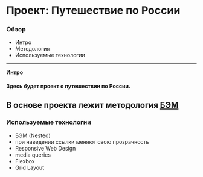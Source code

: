 # Проект: Путешествие по России

### Обзор
* Интро
* Методология
* Используемые технологии
-----
**Интро**

#### Здесь будет проект о путешествии по России.
**В основе проекта лежит методология [БЭМ](https://ru.bem.info/methodology/quick-start/)**
-----
### Используемые технологии
* БЭМ (Nested)
* при наведении ссылки меняют свою прозрачность
* Responsive Web Design
* media queries
* Flexbox
* Grid Layout

